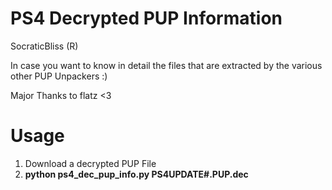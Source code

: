 # PS4 Decrypted PUP Information
SocraticBliss (R)

In case you want to know in detail the files that are extracted by the various other PUP Unpackers :)

Major Thanks to flatz <3

# Usage
1) Download a decrypted PUP File
2) **python ps4_dec_pup_info.py PS4UPDATE#.PUP.dec**
